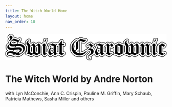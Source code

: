 ```yaml
---
title: The Witch World Home
layout: home
nav_order: 10
---
```


![Witch World](assets/img/swiat_czarownic.png "Witch World")

# The Witch World by Andre Norton
with Lyn McConchie, Ann C. Crispin, Pauline M. Griffin, Mary Schaub, Patricia Mathews, Sasha Miller and others
